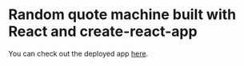 # Random quote machine built with React and create-react-app

You can check out the deployed app [here](http://random-quote-machine.antonioscardovi.vercel.app/).
